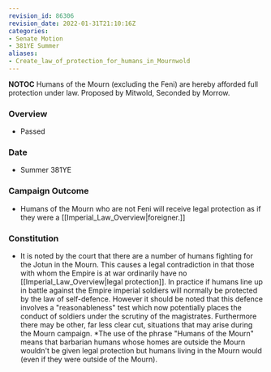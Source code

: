 ```yaml
---
revision_id: 86306
revision_date: 2022-01-31T21:10:16Z
categories:
- Senate Motion
- 381YE Summer
aliases:
- Create_law_of_protection_for_humans_in_Mournwold
---
```



__NOTOC__
Humans of the Mourn (excluding the Feni) are hereby afforded full protection under law.
Proposed by Mitwold, Seconded by Morrow.

### Overview
* Passed

### Date
* Summer 381YE

### Campaign Outcome
* Humans of the Mourn who are not Feni will receive legal protection as if they were a [[Imperial_Law_Overview|foreigner.]]

### Constitution
* It is noted by the court that there are a number of humans fighting for the Jotun in the Mourn. This causes a legal contradiction in that those with whom the Empire is at war ordinarily have no [[Imperial_Law_Overview|legal protection]]. In practice if humans line up in battle against the Empire imperial soldiers will normally be protected by the law of self-defence. However it should be noted that this defence involves a "reasonableness" test which now potentially places the conduct of soldiers under the scrutiny of the magistrates. Furthermore there may be other, far less clear cut, situations that may arise during the Mourn campaign.
*The use of the phrase "Humans of the Mourn" means that barbarian humans whose homes are outside the Mourn wouldn't be given legal protection but humans living in the Mourn would (even if they were outside of the Mourn).